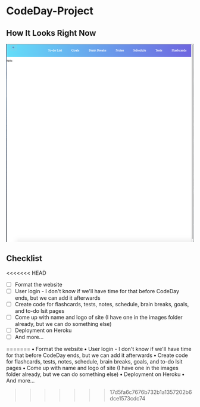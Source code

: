 # CodeDay-Project

## How It Looks Right Now

![Current Website](https://github.com/SalarC123/CodeDay-Project/blob/main/currentweb.png)

## Checklist

<<<<<<< HEAD
- [ ] Format the website 
- [ ] User login - I don't know if we'll have time for that before CodeDay ends, but we can add it afterwards
- [ ] Create code for flashcards, tests, notes, schedule, brain breaks, goals, and to-do lsit pages
- [ ] Come up with name and logo of site (I have one in the images folder already, but we can do something else)
- [ ] Deployment on Heroku
- [ ] And more...

=======
**•** Format the website 
**•** User login - I don't know if we'll have time for that before CodeDay ends, but we can add it afterwards
**•** Create code for flashcards, tests, notes, schedule, brain breaks, goals, and to-do lsit pages
**•** Come up with name and logo of site (I have one in the images folder already, but we can do something else)
**•** Deployment on Heroku
**•** And more...
>>>>>>> 17d5fa6c7676b732b1a1357202b6dce1573cdc74
